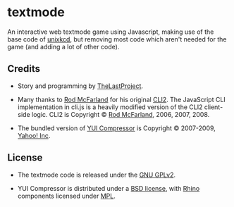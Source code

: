 textmode
=========

An interactive web textmode game using Javascript, making use of the base code of [unixkcd](https://github.com/chromakode/xkcdfools), but removing most code which aren't needed for the game (and adding a lot of other code).

Credits
-------

* Story and programming by [TheLastProject](https://github.com/TheLastProject/textmode).

* Many thanks to [Rod McFarland](http://thrind.xamai.ca/) for his original [CLI2](http://code.google.com/p/wordpress-cli/). The JavaScript CLI implementation in cli.js is a heavily modified version of the CLI2 client-side logic. CLI2 is Copyright © [Rod McFarland](http://thrind.xamai.ca/), 2006, 2007, 2008.

* The bundled version of [YUI Compressor](http://developer.yahoo.com/yui/compressor/) is  Copyright © 2007-2009, [Yahoo! Inc](http://yahoo.com). 


License
-------

* The textmode code is released under  the [GNU GPLv2](http://www.gnu.org/licenses/gpl-2.0.html).

* YUI Compressor is distributed under a [BSD license](http://developer.yahoo.com/yui/license.html), with [Rhino](http://www.mozilla.org/rhino/) components licensed under [MPL](http://www.mozilla.org/MPL/).
